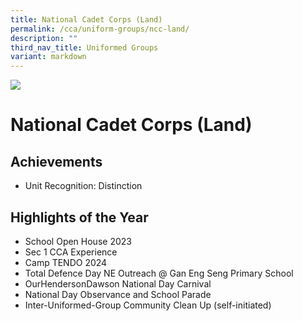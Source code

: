 ```yaml
---
title: National Cadet Corps (Land)
permalink: /cca/uniform-groups/ncc-land/
description: ""
third_nav_title: Uniformed Groups
variant: markdown
---
```

![](/images/CCA/ncc.png)


National Cadet Corps (Land)
===========================




**Achievements**
----------

*   Unit Recognition: Distinction 

**Highlights of the Year**
-------------------------------
* School Open House 2023 
* Sec 1 CCA Experience
* Camp TENDO 2024
* Total Defence Day NE Outreach @ Gan
Eng Seng Primary School
* OurHendersonDawson National Day
Carnival
* National Day Observance and School
Parade
* Inter-Uniformed-Group Community Clean
Up (self-initiated)







